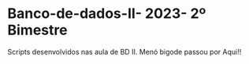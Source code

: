 # Banco-de-dados-II- 2023- 2º Bimestre
Scripts desenvolvidos nas aula de BD II.
Menó bigode passou por Aqui!!
